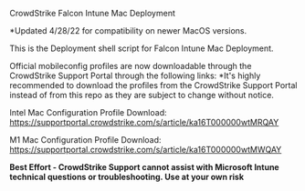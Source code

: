 CrowdStrike Falcon Intune Mac Deployment

*Updated 4/28/22 for compatibility on newer MacOS versions.

This is the Deployment shell script for Falcon Intune Mac Deployment.

Official mobileconfig profiles are now downloadable through the CrowdStrike Support Portal through the following links:
*It's highly recommended to download the profiles from the CrowdStrike Support Portal instead of from this repo as they are subject to change without     notice. 
  
Intel Mac Configuration Profile Download: https://supportportal.crowdstrike.com/s/article/ka16T000000wtMRQAY
  
M1 Mac Configuration Profile Download: https://supportportal.crowdstrike.com/s/article/ka16T000000wtMWQAY

**Best Effort - CrowdStrike Support cannot assist with Microsoft Intune technical questions or troubleshooting. Use at your own risk**
